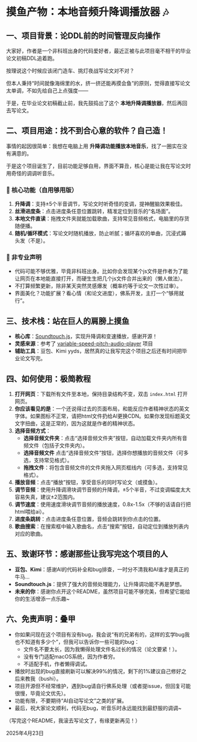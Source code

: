 # 摸鱼产物：本地音频升降调播放器 🎶

## 一、项目背景：论DDL前的时间管理反向操作

大家好，作者是一个非科班出身的代码爱好者，最近正被与此项目毫不相干的毕业论文初稿DDL追着跑。

按理说这个时候应该闭门造车、挑灯夜战写论文对不对？

但本人秉持“时间就像海绵里的水，挤一挤还能再摸会鱼”的原则，觉得直接写论文太单调，不如先给自己上点强度——

于是，在毕业论文初稿截止前，我先鼓捣出了这个 **本地升降调播放器**，然后再回去写论文。

## 二、项目用途：找不到合心意的软件？自己造！

事情的起因很简单：我想在电脑上用 **升降调功能播放本地音乐**，找了一圈实在没有满意的。

于是这个项目诞生了，目前功能足够自用，界面不算丑，核心是能让我在写论文时用奇怪的调调听音乐。

### 🌟 核心功能（自用够用版）

1. **升降调**：支持±5个半音调节，写论文时听奇怪的变调，提神醒脑效果极佳。
2. **丝滑进度条**：点击进度条任意位置跳转，精准定位到音乐的“名场面”。
3. **本地文件直读**：拖拽文件夹就能加载歌曲，支持常见音频格式，电脑里的存货随便播。
4. **随机/循环模式**：写论文时随机播放，防止听腻；循环喜欢的单曲，沉浸式薅头发（不是）。

### 🚫 非专业声明

- 代码可能不够优雅，毕竟非科班出身。比如你会发现某个js文件是作者为了能让网页在本地能直接打开，而硬生生把几个js文件合并出来的（懒人做法）。
- 不打算频繁更新，除非某天突然灵感爆发（概率约等于论文一次性过审）。
- 界面美化？功能扩展？看心情（和论文进度），佛系开发，主打一个“够用就行”。

## 三、技术栈：站在巨人的肩膀上摸鱼

- **核心库**：[Soundtouch.js](https://github.com/cutterbl/SoundTouchJS)，实现升降调和变速播放，感谢开源！
- **灵感来源**：参考了 [variable-speed-pitch-audio-player](https://github.com/goto920/variable-speed-pitch-audio-player)
  项目
- **辅助工具**：豆包、Kimi yyds，居然真的让我写完这个项目之后还有时间把毕业论文写完。

## 四、如何使用：极简教程

1. **打开网页**：下载所有文件至本地，保持目录结构不变，双击 `index.html` 打开网页。
2. **你应该看见的是**：一个还说得过去的页面布局，和能反应作者精神状态的英文字体。如果图标不正常，请把html文件扔给AI更换CDN。如果你发现标题英文文字扭曲，这是正常的，因为这就是作者的精神状态。
3. **选择音频方式**：
    + **选择音频文件夹**：点击“选择音频文件夹”按钮，自动加载文件夹内所有音频文件（包括子文件夹内）。
    + **选择音频文件**  点击“选择音频文件”按钮，选择你想播放的音频文件（可多选，支持常见格式）。
    + **拖拽文件**：将包含音频文件的文件夹拖入网页框线内（可多选，支持常见格式）。
4. **播放音频**：点击“播放”按钮，享受音乐的同时写论文（或摸鱼）。
5. **调节音频**：使用升降调滑块调节音频的升降调，±5个半音，不过变调幅度太大容易失真，建议±2范围内。
6. **调节速度**：使用速度滑块调节音频的播放速度，0.8x-1.5x（不够的话请自行把html喂给ai）。
7. **进度条跳转**：点击进度条任意位置，音频会跳转到你点击的位置。
8. **歌曲搜索**：在搜索框中输入歌曲名，点击“搜索”按钮，自动定位到播放列表内对应的歌曲。

## 五、致谢环节：感谢那些让我写完这个项目的人

- **豆包、Kimi**：感谢AI的代码补全和bug排查，一时分不清我和AI谁才是真正的牛马...
- **Soundtouch.js**：提供了强大的音频处理能力，让升降调功能不再是梦想。
- **未来的你**：感谢你点开这个README，虽然项目可能不够完美，但希望它能给你的生活增添一点乐趣~

## 六、免责声明：叠甲

- 你如果问现在这个项目有没有bug，我会说“有的兄弟有的，这样的玄学bug我也不知道有多少个”，但我可以告诉你一些可能的bug：
    - 文件名不要太长，因为我懒得处理文件名过长的情况（论文要紧！）。
    - 没有专门适配macOS系统，因为作者穷。
    - 不适配手机，作者懒得调试。
- 播放时出现的bug直接刷新可以解决99%的情况，剩下的1%建议自己修好之后来教我（bushi）。
- 项目开源但不经常维护，遇到bug请自行佛系处理（或者提issue，但回复可能很慢，毕竟论文优先）。
- 功能有限，不要期待“AI自动写论文”之类的扩展。
- 最后，祝大家论文顺利，代码无bug，听音乐时永远能找到最舒服的调调~

（写完这个README，我滚去写论文了，有缘更新再见！）

2025年4月23日
